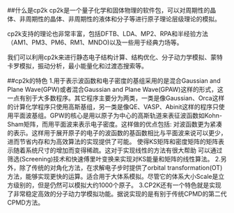 ##什么是cp2k
cp2k是一个量子化学和固体物理的软件包，可以对周期性的晶体、非周期性的晶体、非周期性的液体和分子等进行原子理论层级理论的模拟。

cp2k支持的理论也非常丰富，包括DFTB、LDA、MP2、RPA和半经验方法（AM1、PM3、PM6、RM1、MNDO)以及一些用于经典力场等。

我们可以利用cp2k来进行静态电子结构计算、结构优化、分子动力学模拟、蒙特卡罗模拟，振动分析，最小能量化和过渡态搜索等。

##cp2k的特色
1.用于表示波函数和电子密度的基组采用的是混合Gaussian and Plane Wave(GPW)或者混合Gaussian and Plane Wave(GPAW)这样的形式，这一点有别于大多数程序。其它程序主要分为两类，一类是像Gaussian、Orca这样的计算化学程序只使用高斯基组，另一类是像QE、VASP、Abinit这样的程序只使用平面波基组。GPW的核心是用以原子为中心的高斯轨道来表征波函数如Kohn-Sham矩阵，而用平面波来表示电子密度。这样做的优点包括:
对波函数更为紧凑的表示。这样用于展开原子的电子的波函数的基函数相比与平面波来说可以更少，进而节省内存和为高效算法的实现提供了可能。
使得KS矩阵和密度矩阵的矩阵表示随着系统尺寸的增加而变得稀疏。这对于实现线性的方法有很大帮助
可以通过筛选(Screening)技术和快速傅里叶变换来实现对KS能量和矩阵的线性算法。
2.另外，除了传统的对角化方法，在求解电子步时提供了orbital transformation(OT)方法，能够实现更快的运算。适合用于大体系模拟。尽管它的体系大小Scale是立方级别的，但是仍然可以模拟大约1000个原子。
3.CP2K还有一个特色就是实现了非常稳定高效的分子动力学模拟功能。据说实现的是有别于传统CPMD的第二代CPMD方法。
